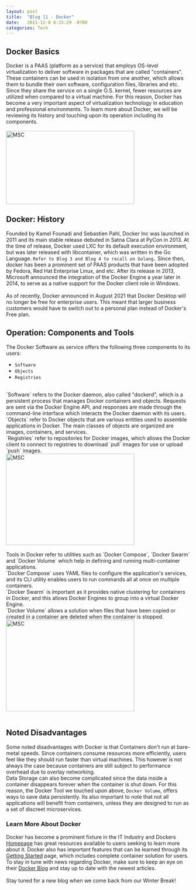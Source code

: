 ```yaml
---
layout: post
title:  "Blog 11 - Docker"
date:   2021-12-8 6:15:29 -0700
categories: Tech
---
```

## Docker Basics
Docker is a PAAS (platform as a service) that employs OS-level virtualization to deliver software in packages that are called "containers". These containers can be used in isolation from one another, which allows them to bundle their own software, configuration files, libraries and etc. Since they share the service on a single O.S. kernel, fewer resources are utilized when compared to a virtual machine. For this reason, Docker has become a very important aspect of virtualization technology in education and professional environments. To learn more about Docker, we will be reviewing its history and touching upon its operation including its components. 
<br/><br/>
<img src="https://developers.redhat.com/sites/default/files/styles/article_feature/public/blog/2014/05/homepage-docker-logo.png?itok=zx0e-vcP" alt="MSC" width="350" height="200">
<br/>

## Docker: History
Founded by Kamel Founadi and Sebastien Pahl, Docker Inc was launched in 2011 and its main stable release debuted in Satna Clara at PyCon in 2013. At the time of release, Docker used LXC for its default execution environment, but was later released with libcontainer, which was written in the Go Language. `Refer to Blog 3 and Blog 4 to recall on Golang.` Since then, docker has been a prominent set of PAAS products that have been adopted by Fedora, Red Hat Enterprise Linux, and etc. After its release in 2013, Microsoft announced the integration of the Docker Engine a year later in 2014, to serve as a native support for the Docker client role in Windows.
<br/><br/>
As of recently, Docker announced in August 2021 that Docker Desktop will no longer be free for enterprise users. This meant that larger business customers would have to switch out to a personal plan instead of Docker's Free plan. 

## Operation: Components and Tools
The Docker Software as service offers the following three components to its users:
- `Software`
- `Objects`
- `Registries`
<br/>
`Software` refers to the Docker daemon, also called "dockerd", which is a persistent process that manages Docker containers and objects. Requests are sent via the Docker Engine API, and responses are made through the command-line interface which interacts the Docker daemon with its users. 
<br/>
`Objects` refer to Docker objects that are various entities used to assemble applications in Docker. The main classes of objects are organized are images, containers, and services. 
<br/>
`Registries` refer to repositories for Docker images, which allows the Docker client to connect to registries to download `pull` images for use or upload `push` images. 
<br/>
<img src="https://wiki.aquasec.com/download/attachments/2854889/Docker_Architecture.png?version=1&modificationDate=1520172700553&api=v2" alt="MSC" width="350" height="250">
<br/><br/>
Tools in Docker refer to utilities such as `Docker Compose`, `Docker Swarm` and `Docker Volume` which help in defining and running multi-container applications. 
<br/>
`Docker Compose` uses YAML files to configure the application's services, and its CLI utility enables users to run commands all at once on multiple containers. 
<br/>
`Docker Swarm` is important as it provides native clustering for containers in Docker, and this allows Docker Engines to group into a virtual Docker Engine.
<br/>
`Docker Volume` allows a solution when files that have been copied or created in a container are deleted when the container is stopped. 
<br/>
<img src="https://static.site24x7.com/images/community/2015/06/docker-workflow-tools.png" alt="MSC" width="350" height="250">
<br/><br/>

## Noted Disadvantages
Some noted disadvantages with Docker is that Containers don't run at bare-metal speeds. Since containers consume resources more efficiently, users feel like they should run faster than virtual machines. This however is not always the case because containers are still subject to performance overhead due to overlay networking. 
<br/>
Data Storage can also become complicated since the data inside a container disappears forever when the container is shut down. For this reason, the Docker Tool we touched upon above, `Docker Volume`, offers ways to save data persistently. Its also important to note that not all applications will benefit from containers, unless they are designed to run as a set of discreet microservices.

### Learn More About Docker
Docker has become a prominent fixture in the IT Industry and Dockers [Homepage][web-io] has great resources available to users seeking to learn more about it. Docker also has important features that can be learned through its [Getting Started][start-io] page, which includes complete container solution for users. To stay in tune with news regarding Docker, make sure to keep an eye on their [Docker Blog][blog-io] and stay up to date with the newest articles.
<br/><br/>
Stay tuned for a new blog when we come back from our Winter Break! 

[web-io]: https://www.docker.com/
[start-io]: https://www.docker.com/get-started
[blog-io]: https://www.docker.com/blog/
